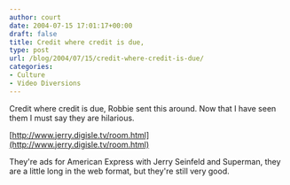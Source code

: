 ```yaml
---
author: court
date: 2004-07-15 17:01:17+00:00
draft: false
title: Credit where credit is due,
type: post
url: /blog/2004/07/15/credit-where-credit-is-due/
categories:
- Culture
- Video Diversions
---
```


Credit where credit is due, Robbie sent this around.  Now that I have seen them I must say they are hilarious.

[http://www.jerry.digisle.tv/room.html](http://www.jerry.digisle.tv/room.html)

They're ads for American Express with Jerry Seinfeld and Superman, they are a little long in the web format, but they're still very good.
